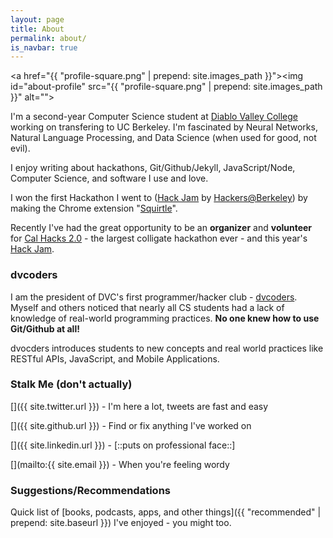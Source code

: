 ```yaml
---
layout: page
title: About
permalink: about/
is_navbar: true
---
```


<a href="{{ "profile-square.png" | prepend: site.images_path }}"><img id="about-profile" src="{{ "profile-square.png" | prepend: site.images_path }}" alt=""></a>

I'm a second-year Computer Science student at [Diablo Valley College](https://en.wikipedia.org/wiki/Diablo_Valley_College) working on transfering to UC Berkeley. I'm fascinated by Neural Networks, Natural Language Processing, and Data Science (when used for good, not evil). 

I enjoy writing about hackathons, Git/Github/Jekyll, JavaScript/Node, Computer Science, and software I use and love.

I won the first Hackathon I went to ([Hack Jam](http://hackjam.io) by [Hackers@Berkeley](http://hackersatberkeley.com)) by making the Chrome extension "[Squirtle](https://github.com/thebearjew/squritle)".

Recently I've had the great opportunity to be an **organizer** and **volunteer** for [Cal Hacks 2.0](http://calhacks.io) - the largest colligate hackathon ever - and this year's [Hack Jam](http://hackjam.io).

### dvcoders

I am the president of DVC's first programmer/hacker club - [dvcoders](https://dvcoders.com). Myself and others noticed that nearly all CS students had a lack of knowledge of real-world programming practices. **No one knew how to use Git/Github at all!**

dvocders introduces students to new concepts and real world practices like RESTful APIs, JavaScript, and Mobile Applications.

### Stalk Me (don't actually)

[<i class="fa fa-twitter"></i>]({{ site.twitter.url }}) - I'm here a lot, tweets are fast and easy

[<i class="fa fa-github"></i>]({{ site.github.url }}) - Find or fix anything I've worked on

[<i class="fa fa-linkedin-square"></i>]({{ site.linkedin.url }}) - [::puts on professional face::]

[<i class="fa fa-envelope"></i>](mailto:{{ site.email }}) - When you're feeling wordy

### Suggestions/Recommendations

Quick list of [books, podcasts, apps, and other things]({{ "recommended" | prepend: site.baseurl }}) I've enjoyed - you might too.
